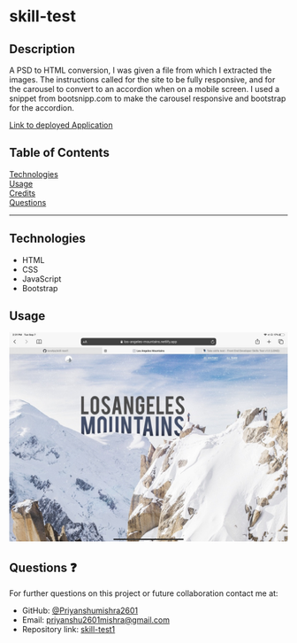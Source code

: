 # skill-test

## Description

A PSD to HTML conversion, I was given a file from which I extracted the images. The instructions called for the site to be fully responsive, and for the carousel to convert to an accordion when on a mobile screen. I used a snippet from bootsnipp.com to make the carousel responsive and bootstrap for the accordion.

[Link to deployed Application](https://testskills1.netlify.app/)

## Table of Contents

[Technologies](#technologies)<br>
[Usage](#usage)<br>
[Credits](#credits)<br>
[Questions](#questions)<br>

---

## Technologies

- HTML
- CSS
- JavaScript
- Bootstrap

## Usage

![](/images/screenshot1.jpg)


## Questions :question:

For further questions on this project or future collaboration contact me at:<br>

- GitHub: [@Priyanshumishra2601](https://github.com/Priyanshumishra2601)
- Email: priyanshu2601mishra@gmail.com
- Repository link: [skill-test1](https://github.com/Priyanshumishra2601/skill-test)
